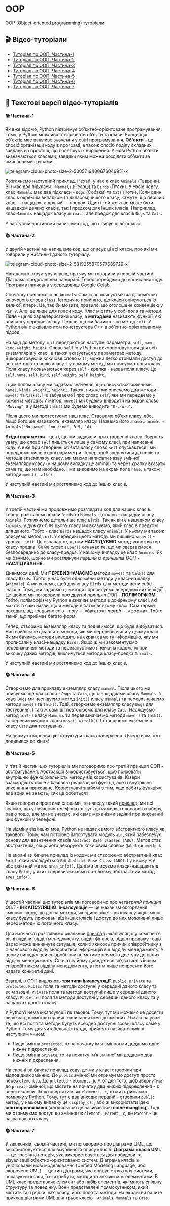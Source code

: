 # OOP
OOP (Object-oriented programming) туторіали.

## 🎬 Відео-туторіали
* [Туторіал по ООП. Частина-1](https://www.tiktok.com/@learn.ai.python/video/7185242001275686149?lang=uk-UA)
* [Туторіал по ООП. Частина-2](https://www.tiktok.com/@learn.ai.python/video/7185973939942804742?lang=uk-UA)
* [Туторіал по ООП. Частина-3](https://www.tiktok.com/@learn.ai.python/video/7187085842781916422?lang=uk-UA)
* [Туторіал по ООП. Частина-4](https://www.tiktok.com/@learn.ai.python/video/7188216402422074630?lang=uk-UA)
* [Туторіал по ООП. Частина-5](https://www.tiktok.com/@learn.ai.python/video/7189288538859425030?lang=uk-UA)
* [Туторіал по ООП. Частина-6](https://www.tiktok.com/@learn.ai.python/video/7190416735315545349?lang=uk-UA)
* [Туторіал по ООП. Частина-7](https://www.tiktok.com/@learn.ai.python/video/7192681092447587590?lang=uk-UA)

## 📑 Текстові версії відео-туторіалів

#### 📚 Частина-1
Як вже відомо, Python підтримує обʼєктно-орієнтоване програмування. Тому, у Python можливо створювати обʼєкти та класи. Концепція об'єктів має важливе значення у світі програмування. **Об'єкти** - це спосіб організації коду в програмі, а також спосіб поділу складних завдань на простіші, що полегшує їх вирішення. У мові Python об'єкти визначаються класами, завдяки яким можна розділяти об'єкти за смисловими групами.

![telegram-cloud-photo-size-2-5305719400676049951-x](https://github.com/learn-ai-python/OOP_tutorials/assets/108177042/3ca78c35-3216-4dc7-ade3-9503d3c9445d)

Розглянемо наступний приклад. Нехай, у нас є клас ```Animals``` (Тварини). Він має два підкласи - ```Mammals``` (Ссавці) та ```Birds``` (Птахи). У свою чергу, клас ```Mammals``` має два підкласи - ```Dogs``` (Собаки) та ```Cats``` (Коти). Коли один клас є окремим випадком (підкласом) іншого класу, кажуть, що перший клас — нащадок, а другий — предок. Один і той же клас може бути нащадком деяких класів, так і предком для інших класів. Наприклад, клас ```Mammals``` нащадок класу ```Animals```, але предок для класів ```Dogs``` та ```Cats```. 

У наступній частині ми напишемо код, що описує ці всі класи.

#### 📚 Частина-2
У другій частині ми напишемо код, що описує ці всі класи, про які ми говорили у Частині-1 даного туторіалу.

![telegram-cloud-photo-size-2-5319255870577689729-x](https://github.com/learn-ai-python/OOP_tutorials/assets/108177042/13803baa-1935-485a-809d-cff9df90648c)

Нагадаємо структуру класів, про яку ми говорили у першій частині. Діаграма представлена на екрані. Тепер перейдемо до написання коду. Програма написана у середовищі Google Colab. 

Спочатку опишемо клас ```Animals```. Сам клас описується за допомогою ключового слова ```class```. Історично прийнято, що класи описуються із великої літери. Це, так би мовити, правило, що оголошене конвенцією у ```PEP 8```. Але, це лише для краси коду. Клас містить у собі поля та методи. **Поля** - це як характеристики класу, а **методами** називають функції, які описані у середині класу. Перше, що ми бачимо - це метод ```init```. У Python він є еквівалентом конструктора C++ в об’єктно-орієнтованому підході.

На вхід до методу ```init``` передаються наступні параметри: ```self```, ```name```, ```kind```, ```weight```, ```height```. Слово ```self``` in у Python використовується для всіх екземплярів у класі, а також вказується у параметрах методу. Використовуючи ключове слово ```self```, можна легко отримати доступ до всіх методів та полів класу. І у самому методі ми описуємо поля класу. Поля класу позначаються через ```self``` - крапка - назва поля класу. Це ```self.name```, ```self.kind```, ```self.weight```, ```self.height```.

І цим полям класу ми задаємо значення, що описуються змінними ```name1```, ```kind1```, ```weight1```, ```height1```. Також, нижче ми описуємо два методи - ```move()``` та ```talk()```. Не забуваємо і про слово ```self```, яке ми передаємо у кожен із методів. У методі ```move()``` ми будемо виводити на екран слово ```"Moving"```, а у методі ```talk()``` ми будемо виводити ```"U-u-u-u"```.

Після цього ми протестуємо наш клас. Створимо обʼєкт класу, або, якщо його ще називають, екземляр класу. Назвемо його ```animal```. ```animal = Animals("No-name", "no-kind", 0.5, 10)```.

**Вхідні параметри** - це ті, що ми задавали при створенні класу. Зверніть увагу, що слово ```self``` пишеться лише у самому класі, при написанні коду. А вже при створенні обʼєкта класу слово ```self``` опускається і ми передаємо лише вхідні параметри. Тепер, щоб звернутися до полів та методів екземпляру класу, ми маємо написати назву змінної екземпляру класу (у нашому випадку це aminal) та через крапку вказати саме те, що нам необхідно. І ми виводимо на екран поле ```name```, а також методи ```move()```, ```talk()```. 

У наступній частині ми розглянемо код до інших класів.

#### 📚 Частина-3
У третій частині ми продовжимо розглядати код для наших класів. Тепер, розглянемо класи ```Birds``` та ```Mammals```. Ці класи - нащадки класу ```Animals```. Розглянемо детальніше клас ```Birds```. Так як він є нащадком класу ```Animals```, у дужках біля цього класу ми вказуємо, який клас є предком для даного. Тобто - клас ```Birds``` нащадок класу ```Animals```. У ньому ми також описуємо метод ```init```. У середині цього методу ми пишемо ```super()``` - крапка - ```init```. Це означає те, що ми **НАСЛІДУЄМО** метод-конструктор класу-предка. Саме слово ```super()``` означає те, що ми звертаємося безпосередньо до класу-предка. У нашому випадку це клас ```Animals```. Як ми бачимо, щойно ми розглянули *перший із принципів ООП* - **НАСЛІДУВАННЯ**. 

Дивимося далі. Ми **ПЕРЕВИЗНАЧАЄМО** методи ```move()``` та ```talk()``` для класу ```Birds```. Тобто, у нас були одноіменні методи у класі-нащадку (```Animals```). А ми хочемо, щоб для класу ```Birds``` ці ж методи вели себе інакше. Тому, ми задаємо ці методи і прописуємо всередині них інші дії. Це щойно ми поговорили про *другий принцип ООП* - **ПОЛІМОРФІЗМ**. Тобто, поліморфізм у Python визначає методи в дочірньому класі, які мають ті самі назви, що й методи в батьківському класі. Сам термін походить від грецьких слів -  *poly* — «багато» і *morph* — «форма». Тобто такий, що приймає багато форм.

Тепер, створимо екземпляр класу та подивимося, що буде відбуватися. Нас найбільше цікавлять методи, які ми перевизначили у цьому класі. Як ми бачимо, методи виводять на екран саме ту інформацію, яку ми прописали у класі-нащадку ```Birds```. Якщо ж ми закоментуємо перевизначені методи та перезапустимо ячейки із кодом, то при виклику даних методів, викличуться методи класу-предка ```Animals```.

У наступній частині ми розглянемо код до інших класів.

#### 📚 Частина-4
Створюємо для прикладу екземпляр класу ```mammal```. Після цього ми описуємо ще два класи - ```Dogs``` та ```Cats```, що є нащадками класу ```Mammals```. У класі ```Dogs``` ми наслідуємо метод ```init()``` класу ```Mammals``` та перевизначаємо методи ```move()``` та ```talk()```. Тоді, створюємо екземпляр класу ```Dogs``` для тестування. І такі ж самі дії повторюємо для класу ```Cats```. Наслідуємо метод ```init()``` класу ```Mammals``` та перевизначаємо методи ```move()``` та ```talk()```. Та перевизначаємо класи ```move()``` та ```talk()```. І створюємо екземпляр класу ```Cats``` для тестування. 

На цьому створення цієї структури класів завершено. Дякую всім, хто додивився до кінця!

#### 📚 Частина-5
У пʼятій частині цих туторіалів ми поговоримо про третій принцип ООП - абстрагування. Абстракція використовується, щоб приховати внутрішню функціональність методу від користувачів. Юзери взаємодіють лише з базовою реалізацією функції, але її внутрішнє виконання приховане. Користувачі знайомі з тим, «що робить функція», але вони не знають, «як це робиться».

Якщо говорити простими словами, то наведу такий [приклад](https://www.javatpoint.com/abstraction-in-python): ми всі знаємо, що у сучасних телефонах є функції камери, голосового набору, радіо тощо, але ми не знаємо, які саме механізми задіяні при виконанні цих функцій у телефоні.

На відміну від інших мов, Python не надає самого абстрактного класу як такового. Тому, нам потрібно імпортувати модуль ```abc```, який забезпечує основу для визначення класів ```Abstract Base Classes (ABC)```. Метод стає абстрактним, якщо його декорують ключовим словом ```@abstractmethod```.

На екрані ви бачите приклад із кодом: ми створюємо абстрактний клас ```Point```, який наслідується від ```Abstract Base Class (ABC)```. І у ньому ж є абстрактний метод ```area_info()```. Далі ми описуємо класи-нащадки від класу ```Point```, у яких і перевизначаємо по-своєму абстрактний метод ```area_info()```.

#### 📚 Частина-6
У шостій частині цих туторіалів ми поговоримо про *четверний принцип ООП* - **ІНКАПСУЛЯЦІЮ**. **Інкапсуляція** — це механізм обгортання змінних і коду, що діє на методи, як єдине ціле. При інкапсуляції змінні класу будуть приховані від інших класів і доступ до них можливий лише через методи їх поточного класу. 

Для наочності розглянемо реальний [приклад](https://www.geeksforgeeks.org/encapsulation-in-python/) інкапсуляції: у компанії є різні відділи, відділ менеджменту, відділ фінансів, відділ продажу тощо. Зараз може виникнути ситуація, коли з якихось причин співробітнику з фінансового відділу знадобиться інформація від відділу менеджменту. У цьому випадку цей співробітник не матиме прямого доступу до даних відділу менеджменту. Спочатку йому доведеться зв’язатися з іншим співробітником відділу менеджменту, а потім лише попросити його надати конкретні дані.

Взагалі, в ООП виділяють **три типи інкапсуляції**: ```public```, ```private``` та ```protected```. ```Public``` поля та методи доступні у середині даного класу та всім ззовні. ```Private``` поля та методи доступні лише у середині даного класу. ```Protected``` поля та методи доступні у середині даного класу та у нащадках даного класу.

У Pythonʼі нема інкапсуляції як такової. Тому, тут ми можемо це досягти лише за допомогою правил написання імен до змінних. Я маю на увазі те, що всі поля та методи будуть всеодно доступні ззовні класу саме у Python. Тому для читабельності коду, прийнято називати змінні наступним чином:
* Якщо змінна ```protected```, то на початку імʼя змінної ми додаємо одне нижнє підкреслення.
* Якщо змінна ```private```, то на початку імʼя змінної ми додаємо два нижніх підкреслення.

На екрані ви бачите приклад коду, де ми у класі створили три відповідних змінних. До ```public``` змінної ми отримуємо доступ просто через ```element.a```. До ```proteted```  - ```element._b```. А от для того, щоб звернутися до ```private``` змінної, що містить на початку два нижніх підкреслення - є певні нюанси. Якщо звертатися як ```element.__c```, то ми отримаємо помилку у Python. Тому, тут є два виходи: перший - створити ```public``` метод, у нашому випадку це ```display_c()```, або ж використати ідею **спотворення імені** (англійською це називається **name mangling**). Тоді ми отримуємо доступ до змінної як ```element._Parent__c```, де ```Parent``` - це назва нашого класу.

#### 📚 Частина-7
У заключній, сьомій частині, ми поговоримо про діаграми UML, що використовуються для візуального опису класів. **Діаграма класів UML** — це графічна нотація, яка використовується для побудови та візуалізації об’єктно-орієнтованих систем. Діаграма класів в уніфікованій мові моделювання (Unified Modeling Language, або скорочено UML) — це тип діаграми, яка описує структуру системи, показуючи класи, їхні атрибути, методи та зв’язки між елементами. В UML клас представляє елемент або набір елементів, які мають спільну структуру та поведінку. Вони представлені прямокутником, який містить такі рядки: імʼя класу, його поля та методи. На екрані ви бачите приклад діаграми UML для трьох класів - ```Animals```, ```Mammals``` та ```Cats```.

